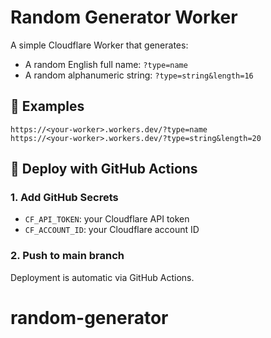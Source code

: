 
# Random Generator Worker

A simple Cloudflare Worker that generates:

- A random English full name: `?type=name`
- A random alphanumeric string: `?type=string&length=16`

## 🧪 Examples

```
https://<your-worker>.workers.dev/?type=name
https://<your-worker>.workers.dev/?type=string&length=20
```

## 🚀 Deploy with GitHub Actions

### 1. Add GitHub Secrets

- `CF_API_TOKEN`: your Cloudflare API token
- `CF_ACCOUNT_ID`: your Cloudflare account ID

### 2. Push to main branch

Deployment is automatic via GitHub Actions.

# random-generator

